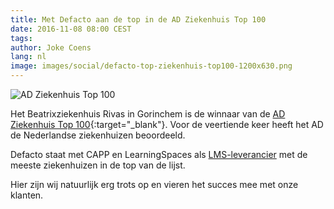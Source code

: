 ```yaml
---
title: Met Defacto aan de top in de AD Ziekenhuis Top 100
date: 2016-11-08 08:00 CEST
tags:
author: Joke Coens
lang: nl
image: images/social/defacto-top-ziekenhuis-top100-1200x630.png
---
```


![AD Ziekenhuis Top 100](/images/blog/ad-top-100.png)

Het Beatrixziekenhuis Rivas in Gorinchem is de winnaar van de [AD Ziekenhuis Top 100](http://www.ad.nl/redactie/ziekenhuistop100/2016/ziekenhuistop100index.html){:target="_blank"}. Voor de veertiende keer heeft het AD de Nederlandse ziekenhuizen beoordeeld.

Defacto staat met CAPP en LearningSpaces als [LMS-leverancier](/capp-lms/) met de meeste ziekenhuizen in de top van de lijst.

Hier zijn wij natuurlijk erg trots op en vieren het succes mee met onze klanten.
